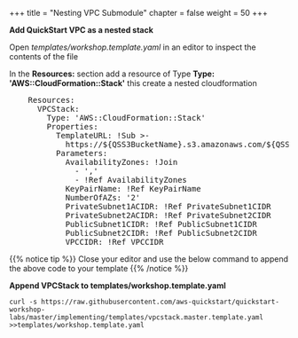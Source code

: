+++
title = "Nesting VPC Submodule"
chapter = false
weight = 50
+++

**Add QuickStart VPC as a nested stack**

Open _templates/workshop.template.yaml_ in an editor to inspect the contents of the file

In the **Resources:** section add a resource of Type **Type: 'AWS::CloudFormation::Stack'** this create a nested cloudformation 

<pre>
    Resources:
      VPCStack:
        Type: 'AWS::CloudFormation::Stack'
        Properties:
          TemplateURL: !Sub >-
            https://${QSS3BucketName}.s3.amazonaws.com/${QSS3KeyPrefix}submodules/quickstart-aws-vpc/templates/aws-vpc.template
          Parameters:
            AvailabilityZones: !Join
              - ','
              - !Ref AvailabilityZones
            KeyPairName: !Ref KeyPairName
            NumberOfAZs: '2'
            PrivateSubnet1ACIDR: !Ref PrivateSubnet1CIDR
            PrivateSubnet2ACIDR: !Ref PrivateSubnet2CIDR
            PublicSubnet1CIDR: !Ref PublicSubnet1CIDR
            PublicSubnet2CIDR: !Ref PublicSubnet2CIDR
            VPCCIDR: !Ref VPCCIDR
</pre>

{{% notice tip %}}
Close your editor and use the below command to append the above code to your template
{{% /notice %}}

**Append VPCStack to templates/workshop.template.yaml**

`curl -s https://raw.githubusercontent.com/aws-quickstart/quickstart-workshop-labs/master/implementing/templates/vpcstack.master.template.yaml >>templates/workshop.template.yaml`

